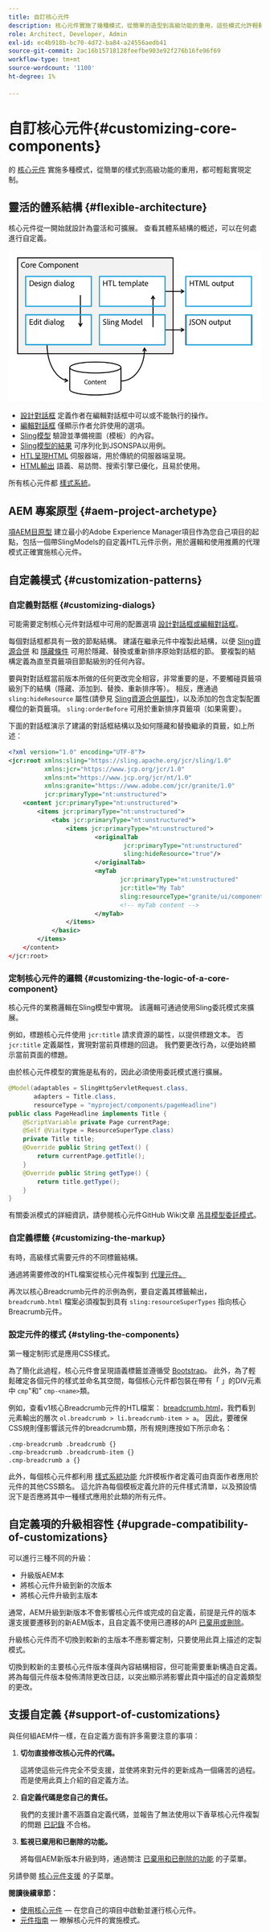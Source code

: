 ```yaml
---
title: 自訂核心元件
description: 核心元件實施了幾種模式，從簡單的造型到高級功能的重用，這些模式允許輕鬆定制。
role: Architect, Developer, Admin
exl-id: ec4b918b-bc70-4d72-ba84-a24556aedb41
source-git-commit: 2ac16b15718128feefbe903e92f276b16fe96f69
workflow-type: tm+mt
source-wordcount: '1100'
ht-degree: 1%

---
```


# 自訂核心元件{#customizing-core-components}

的 [核心元件](overview.md) 實施多種模式，從簡單的樣式到高級功能的重用，都可輕鬆實現定制。

## 靈活的體系結構 {#flexible-architecture}

核心元件從一開始就設計為靈活和可擴展。 查看其體系結構的概述，可以在何處進行自定義。

![核心元件體系結構](/help/assets/screen_shot_2018-12-07at093742.png)

* [設計對話框](/help/get-started/authoring.md#edit-and-design-dialogs) 定義作者在編輯對話框中可以或不能執行的操作。
* [編輯對話框](/help/get-started/authoring.md#edit-and-design-dialogs) 僅顯示作者允許使用的選項。
* [Sling模型](#customizing-the-logic-of-a-core-component) 驗證並準備視圖（模板）的內容。
* [Sling模型的結果](#customizing-the-logic-of-a-core-component) 可序列化到JSONSPA以用例。
* [HTL呈現HTML](#customizing-the-markup) 伺服器端，用於傳統的伺服器端呈現。
* [HTML輸出](#customizing-the-markup) 語義、易訪問、搜索引擎已優化，且易於使用。

所有核心元件都 [樣式系統](#styling-the-components)。

## AEM 專案原型 {#aem-project-archetype}

[項AEM目原型](/help/developing/archetype/overview.md) 建立最小的Adobe Experience Manager項目作為您自己項目的起點，包括一個帶SlingModels的自定義HTL元件示例，用於邏輯和使用推薦的代理模式正確實施核心元件。

## 自定義模式 {#customization-patterns}

### 自定義對話框 {#customizing-dialogs}

可能需要定制核心元件對話框中可用的配置選項 [設計對話框或編輯對話框](/help/get-started/authoring.md)。

每個對話框都具有一致的節點結構。 建議在繼承元件中複製此結構，以便 [Sling資源合併](https://helpx.adobe.com/experience-manager/6-4/sites/developing/using/sling-resource-merger.html) 和 [隱藏條件](https://helpx.adobe.com/experience-manager/6-5/sites/developing/using/hide-conditions.html) 可用於隱藏、替換或重新排序原始對話框的節。 要複製的結構定義為直至頁籤項目節點級別的任何內容。

要與對對話框當前版本所做的任何更改完全相容，非常重要的是，不要觸碰頁籤項級別下的結構（隱藏、添加到、替換、重新排序等）。 相反，應通過 `sling:hideResource` 屬性(請參見 [Sling資源合併屬性](https://helpx.adobe.com/experience-manager/6-5/sites/developing/using/sling-resource-merger.html))，以及添加的包含定製配置欄位的新頁籤項。 `sling:orderBefore` 可用於重新排序頁籤項（如果需要）。

下面的對話框演示了建議的對話框結構以及如何隱藏和替換繼承的頁籤，如上所述：

```xml
<?xml version="1.0" encoding="UTF-8"?>
<jcr:root xmlns:sling="https://sling.apache.org/jcr/sling/1.0"
          xmlns:jcr="https://www.jcp.org/jcr/1.0"
          xmlns:nt="https://www.jcp.org/jcr/nt/1.0"
          xmlns:granite="https://www.adobe.com/jcr/granite/1.0"
          jcr:primaryType="nt:unstructured">
    <content jcr:primaryType="nt:unstructured">
        <items jcr:primaryType="nt:unstructured">
            <tabs jcr:primaryType="nt:unstructured">
                <items jcr:primaryType="nt:unstructured">
                        <originalTab
                                jcr:primaryType="nt:unstructured"
                                sling:hideResource="true"/>
                        </originalTab>
                        <myTab
                               jcr:primaryType="nt:unstructured"
                               jcr:title="My Tab"
                               sling:resourceType="granite/ui/components/coral/foundation/container"/>
                               <!-- myTab content -->
                        </myTab>
                </items>
            </basic>
        </items>
    </content>
</jcr:root>
```

### 定制核心元件的邏輯 {#customizing-the-logic-of-a-core-component}

核心元件的業務邏輯在Sling模型中實現。 該邏輯可通過使用Sling委託模式來擴展。

例如，標題核心元件使用 `jcr:title` 請求資源的屬性，以提供標題文本。 否 `jcr:title` 定義屬性，實現對當前頁標題的回退。 我們要更改行為，以便始終顯示當前頁面的標題。

由於核心元件模型的實施是私有的，因此必須使用委託模式進行擴展。

```java
@Model(adaptables = SlingHttpServletRequest.class,
       adapters = Title.class,
       resourceType = "myproject/components/pageHeadline")
public class PageHeadline implements Title {
    @ScriptVariable private Page currentPage;
    @Self @Via(type = ResourceSuperType.class)
    private Title title;
    @Override public String getText() {
        return currentPage.getTitle();
    }
    @Override public String getType() {
        return title.getType();
    }
}
```

有關委派模式的詳細資訊，請參閱核心元件GitHub Wiki文章 [吊具模型委託模式](https://github.com/adobe/aem-core-wcm-components/wiki/Delegation-Pattern-for-Sling-Models)。

### 自定義標籤 {#customizing-the-markup}

有時，高級樣式需要元件的不同標籤結構。

通過將需要修改的HTL檔案從核心元件複製到 [代理元件。](guidelines.md#proxy-component-pattern)

再次以核心Breadcrumb元件的示例為例，要自定義其標籤輸出， `breadcrumb.html` 檔案必須複製到具有 `sling:resourceSuperTypes` 指向核心Breacrumb元件。

### 設定元件的樣式 {#styling-the-components}

第一種定制形式是應用CSS樣式。

為了簡化此過程，核心元件會呈現語義標籤並遵循受 [Bootstrap](https://getbootstrap.com/)。 此外，為了輕鬆確定各個元件的樣式並命名其空間，每個核心元件都包裝在帶有「 」的DIV元素中 `cmp`&quot;和&quot; `cmp-<name>`類。

例如，查看v1核心Breadcrumb元件的HTL檔案： [breadcrumb.html](https://github.com/adobe/aem-core-wcm-components/blob/master/content/src/content/jcr_root/apps/core/wcm/components/breadcrumb/v2/breadcrumb/breadcrumb.html)，我們看到元素輸出的層次 `ol.breadcrumb > li.breadcrumb-item > a`。 因此，要確保CSS規則僅影響該元件的breadcrumb類，所有規則應按如下所示命名：

```shell
.cmp-breadcrumb .breadcrumb {}  
.cmp-breadcrumb .breadcrumb-item {}  
.cmp-breadcrumb a {}
```

此外，每個核心元件都利用 [樣式系統功能](https://experienceleague.adobe.com/docs/experience-manager-cloud-service/sites/authoring/features/style-system.html) 允許模板作者定義可由頁面作者應用於元件的其他CSS類名。 這允許為每個模板定義允許的元件樣式清單，以及預設情況下是否應將其中一種樣式應用於此類的所有元件。

## 自定義項的升級相容性 {#upgrade-compatibility-of-customizations}

可以進行三種不同的升級：

* 升級版AEM本
* 將核心元件升級到新的次版本
* 將核心元件升級到主版本

通常，AEM升級到新版本不會影響核心元件或完成的自定義，前提是元件的版本還支援要遷移到的新AEM版本，且自定義不使用已遷移的API [已棄用或刪除](https://experienceleague.adobe.com/docs/experience-manager-cloud-service/release-notes/deprecated-removed-features.html)。

升級核心元件而不切換到較新的主版本不應影響定制，只要使用此頁上描述的定製模式。

切換到較新的主要核心元件版本僅與內容結構相容，但可能需要重新構造自定義。 將為每個元件版本發佈清除更改日誌，以突出顯示將影響此頁中描述的自定義類型的更改。

## 支援自定義 {#support-of-customizations}

與任何組AEM件一樣，在自定義方面有許多需要注意的事項：

1. **切勿直接修改核心元件的代碼。**

   這將使這些元件完全不受支援，並使將來對元件的更新成為一個痛苦的過程。 而是使用此頁上介紹的自定義方法。

1. **自定義代碼是您自己的責任。**

   我們的支援計畫不涵蓋自定義代碼，並報告了無法使用以下香草核心元件複製的問題 [已記錄](/help/get-started/using.md) 不合格。

1. **監視已棄用和已刪除的功能。**

   將每個AEM新版本升級到時，通過關注 [已棄用和已刪除的功能](https://experienceleague.adobe.com/docs/experience-manager-cloud-service/release-notes/deprecated-removed-features.html) 的子菜單。

另請參閱 [核心元件支援](overview.md#core-component-support) 的子菜單。

**閱讀後續章節：**

* [使用核心元件](/help/get-started/using.md)  — 在您自己的項目中啟動並運行核心元件。
* [元件指南](guidelines.md)  — 瞭解核心元件的實施模式。
